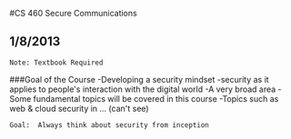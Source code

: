 #CS 460 Secure Communications
## 1/8/2013

    Note: Textbook Required

###Goal of the Course
-Developing a security mindset
 -security as it applies to people's interaction with the digital world
-A very broad area
 -Some fundamental topics will be covered in this course
 -Topics such as web & cloud security in ... (can't see)
    
    Goal:  Always think about security from inception

